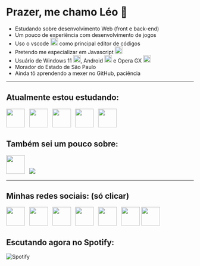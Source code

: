 # Prazer, me chamo Léo 🤝
<div>
  <ul>
    <li>Estudando sobre desenvolvimento Web (front e back-end)</li>
    <li>Um pouco de experiência com desenvolvimento de jogos</li>
    <li>Uso o vscode <img src="https://cdn.jsdelivr.net/gh/devicons/devicon/icons/vscode/vscode-original.svg" width="20px"> como principal editor de códigos</li>
    <li>Pretendo me especializar em Javascript <img src="https://cdn.jsdelivr.net/gh/devicons/devicon/icons/javascript/javascript-original.svg" width="20px"></li>
    <li>Usuário de Windows 11 <img src="https://cdn.jsdelivr.net/gh/devicons/devicon/icons/windows8/windows8-original.svg" width="20px">, Android <img src="https://cdn.jsdelivr.net/gh/devicons/devicon/icons/android/android-plain.svg" width="20px"> e Opera GX <img src="https://cdn.jsdelivr.net/gh/devicons/devicon/icons/opera/opera-original.svg" width="20px"></li>
    <li>Morador do Estado de São Paulo</li>
    <li>Ainda tô aprendendo a mexer no GitHub, paciência</li>
  </ul>
</div>

<hr>
 
<link rel="stylesheet" href="https://cdn.jsdelivr.net/gh/devicons/devicon@v2.15.1/devicon.min.css">

 ## Atualmente estou estudando:
 <div>
  <img src="https://cdn.jsdelivr.net/gh/devicons/devicon/icons/html5/html5-original.svg" width="50px"> &nbsp;
  <img src="https://cdn.jsdelivr.net/gh/devicons/devicon/icons/css3/css3-original.svg" width="50px"> &nbsp;
  <img src="https://cdn.jsdelivr.net/gh/devicons/devicon/icons/javascript/javascript-original.svg" width="50px"> &nbsp;
  <img src="https://cdn.jsdelivr.net/gh/devicons/devicon/icons/bootstrap/bootstrap-original.svg" width="50px"> &nbsp;
  <img src="https://cdn.jsdelivr.net/gh/devicons/devicon/icons/git/git-original.svg" width="50px">     
 </div>
 
 ## Também sei um pouco sobre:
 <div>
  <img src="https://cdn.jsdelivr.net/gh/devicons/devicon/icons/python/python-original.svg" width="50px"> &nbsp;
  <!--Ícone Untiy no modo claro e escuro-->
  <picture>
    <source media="(prefers-color-scheme: light)" srcset="https://cdn.discordapp.com/attachments/792169297258217485/1107744935685410876/unity_1.png">
    <img src="https://cdn.discordapp.com/attachments/792169297258217485/1107744935429554248/unity_2.png">
  </picture>
 </div>
 
 <hr>
 
 ## Minhas redes sociais: (só clicar)
 <div>
  <a href="https://twitter.com/LeoozinBrabo"><img src="https://cdn.discordapp.com/attachments/792169297258217485/1107648061896937594/free-twitter-241-721979.png" width="50px"></a> &nbsp;
  <a href="https://www.instagram.com/leosaad6/"><img src="https://cdn.discordapp.com/attachments/792169297258217485/1107647926622224484/free-instagram-1868978-1583142.png" width="50px"></a> &nbsp;
  <a href="https://www.reddit.com/user/leo_saad"><img src="https://cdn.discordapp.com/attachments/792169297258217485/1107648313878126654/free-reddit-2752088-2284905.png" width="50px"></a> &nbsp;
  <a href="https://www.duolingo.com/profile/Leozinkk"><img src="https://cdn.discordapp.com/attachments/792169297258217485/1107648936803569674/86230c9ad10d9f08b785.png" width="50px"></a> &nbsp;
  <a href="https://open.spotify.com/user/31sg76hlquezvji6yelns46inorq"><img src="https://cdn.discordapp.com/attachments/792169297258217485/1107673600036704276/free-spotify-11-432546.png" width="50px"></a> &nbsp;
  <!--Ícone Steam no modo claro-->
  <a href="https://steamcommunity.com/profiles/76561199055693138#gh-light-mode-only"><img src="https://cdn.discordapp.com/attachments/792169297258217485/1107649062213263370/free-steam-45-283515.png#gh-light-mode-only" width="50px"></a>
  <!--Ícone Steam no modo escuro-->
  <a href="https://steamcommunity.com/profiles/76561199055693138#gh-dark-mode-only"><img src="https://cdn.discordapp.com/attachments/792169297258217485/1107727972678520863/free-steam-2752064-2284881.png#gh-dark-mode-only" width="50px"></a>
 </div>
 
 ## Escutando agora no Spotify:
 ![Spotify](https://spotify-now-playing-leoozinkk.vercel.app/api/spotify)

